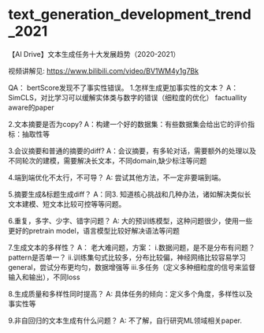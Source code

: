 # text_generation_development_trend_2021
【AI Drive】文本生成任务十大发展趋势（2020-2021）

视频讲解见: https://www.bilibili.com/video/BV1WM4y1g7Bk


QA：
bertScore发现不了事实性错误。
1.怎样生成更加事实性的文本？
A：SimCLS，对比学习可以缓解实体类与数字的错误（细粒度的优化）
factuallity aware的paper

2.文本摘要是否为copy?
A：构建一个好的数据集：有些数据集会给出它的评价指标：抽取性等

3.会议摘要和普通的摘要的diff?
A：会议摘要，有多轮对话，需要额外的处理以及不同轮次的建模，需要解决长文本，不同domain,缺少标注等问题

4.端到端优化不太行，不可导？
A: 尝试其他方法，不一定非要端到端。

5.摘要生成&标题生成diff？
A：同3. 知道核心挑战和几种办法，诸如解决类似长文本建模、短文本比较可控等等问题。

6.重复，多字、少字、错字问题？
A: 大的预训练模型，这种问题很少，使用一些更好的pretrain model，语言模型比较好解决语法等问题

7.生成文本的多样性？
A： 老大难问题，方案：
i.数据问题，是不是分布有问题？pattern是否单一？
ii.训练集句式比较多，分布比较偏，神经网络比较容易学习general，尝试分布更均匀，数据增强等
iii.多任务（定义多种细粒度的信号来监督输入和输出），不同loss

8.生成质量和多样性同时提高？
A: 具体任务的倾向：定义多个角度，多样性以及事实性等

9.非自回归的文本生成有什么问题？
A: 不了解，自行研究ML领域相关paper.
